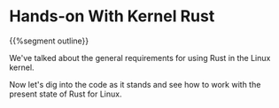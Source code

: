 # Hands-on With Kernel Rust

{{%segment outline}}

We've talked about the general requirements for using Rust in the Linux kernel.

Now let's dig into the code as it stands and see how to work with the present state of Rust for Linux.

